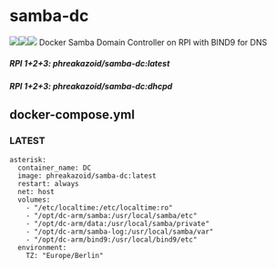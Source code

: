 # samba-dc
[![](https://images.microbadger.com/badges/image/phreakazoid/samba-dc.svg)](https://microbadger.com/images/phreakazoid/samba-dc "Get your own image badge on microbadger.com")![](https://img.shields.io/docker/pulls/phreakazoid/samba-dc.svg)![](https://images.microbadger.com/badges/version/phreakazoid/samba-dc.svg)
Docker Samba Domain Controller on RPI with BIND9 for DNS

##### RPI 1+2+3: phreakazoid/samba-dc:latest
##### RPI 1+2+3: phreakazoid/samba-dc:dhcpd

## docker-compose.yml

###  LATEST
```
asterisk:
  container_name: DC
  image: phreakazoid/samba-dc:latest
  restart: always
  net: host
  volumes:
    - "/etc/localtime:/etc/localtime:ro"
    - "/opt/dc-arm/samba:/usr/local/samba/etc"
    - "/opt/dc-arm/data:/usr/local/samba/private"
    - "/opt/dc-arm/samba-log:/usr/local/samba/var"
    - "/opt/dc-arm/bind9:/usr/local/bind9/etc"    
  environment:
    TZ: "Europe/Berlin"
```
